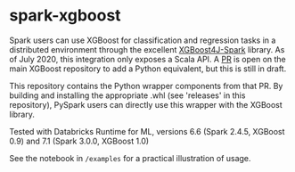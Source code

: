 # spark-xgboost

Spark users can use XGBoost for classification and regression tasks in a distributed environment through the excellent [XGBoost4J-Spark](https://xgboost.readthedocs.io/en/latest/jvm/xgboost4j_spark_tutorial.html) library. As of July 2020, this integration only exposes a Scala API. A [PR](https://github.com/dmlc/xgboost/pull/4656) is open on the main XGBoost repository to add a Python equivalent, but this is still in draft. 

This repository contains the Python wrapper components from that PR. By building and installing the appropriate .whl (see 'releases' in this repository), PySpark users can directly use this wrapper with the XGBoost library.

Tested with Databricks Runtime for ML, versions 6.6 (Spark 2.4.5, XGBoost 0.9) and 7.1 (Spark 3.0.0, XGBoost 1.0)

See the notebook in `/examples` for a practical illustration of usage.